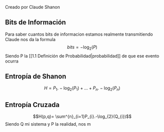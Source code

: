 Creado por Claude Shanon

## Bits de Información
Para saber cuantos bits de informacion estamos realmente transmitiendo Claude nos da la formula 
$$bits = -\log_{2}(P)$$
Siendo P la [[1.1 Definición de Probabilidad|probabilidad]] de que ese evento ocurra

## Entropía de Shanon

$$H=P_{1}.-\log_{2}(P_{1})+\dots+P_{n}.-\log_{2}(P_{n})$$

## Entropía Cruzada
$$H(p,q)= \sum^{n}_{i=1}P_{i}.-\log_{2}(Q_{i})$$
Siendo Q mi sistema y P la realidad, nos m